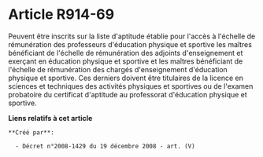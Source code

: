 # Article R914-69

Peuvent être inscrits sur la liste d'aptitude établie pour l'accès à l'échelle  de rémunération des professeurs d'éducation
physique et sportive les maîtres  bénéficiant de l'échelle de rémunération des adjoints d'enseignement et exerçant  en
éducation physique et sportive et les maîtres bénéficiant de l'échelle de  rémunération des chargés d'enseignement
d'éducation physique et sportive. Ces  derniers doivent être titulaires de la licence en sciences et techniques des
activités physiques et sportives ou de l'examen probatoire du certificat  d'aptitude au professorat d'éducation physique et
sportive.

**Liens relatifs à cet article**

	**Créé par**:

	  - Décret n°2008-1429 du 19 décembre 2008 - art. (V)
